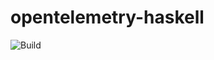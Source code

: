 # opentelemetry-haskell

![Build](https://github.com/ethercrow/opentelemetry-haskell/workflows/Build/badge.svg)
